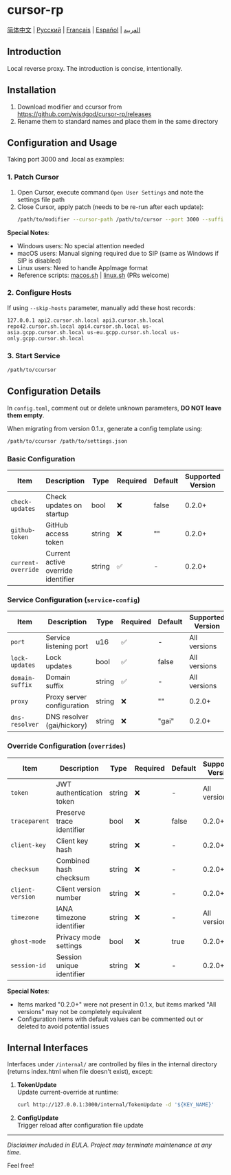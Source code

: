 # cursor-rp

[简体中文](README.md) | [Русский](README.ru.md) | [Français](README.fr.md) | [Español](README.es.md) | [العربية](README.ar.md)

## Introduction
Local reverse proxy. The introduction is concise, intentionally.

## Installation
1. Download modifier and ccursor from https://github.com/wisdgod/cursor-rp/releases
2. Rename them to standard names and place them in the same directory

## Configuration and Usage
Taking port 3000 and .local as examples:

### 1. Patch Cursor
1. Open Cursor, execute command `Open User Settings` and note the settings file path
2. Close Cursor, apply patch (needs to be re-run after each update):
   ```bash
   /path/to/modifier --cursor-path /path/to/cursor --port 3000 --suffix .local local
   ```

**Special Notes**:
- Windows users: No special attention needed
- macOS users: Manual signing required due to SIP (same as Windows if SIP is disabled)
- Linux users: Need to handle AppImage format
- Reference scripts: [macos.sh](macos.sh) | [linux.sh](linux.sh) (PRs welcome)

### 2. Configure Hosts
If using `--skip-hosts` parameter, manually add these host records:
```
127.0.0.1 api2.cursor.sh.local api3.cursor.sh.local repo42.cursor.sh.local api4.cursor.sh.local us-asia.gcpp.cursor.sh.local us-eu.gcpp.cursor.sh.local us-only.gcpp.cursor.sh.local
```

### 3. Start Service
```bash
/path/to/ccursor
```

## Configuration Details
In `config.toml`, comment out or delete unknown parameters, **DO NOT leave them empty**.

When migrating from version 0.1.x, generate a config template using:
```bash
/path/to/ccursor /path/to/settings.json
```

### Basic Configuration
| Item | Description | Type | Required | Default | Supported Version |
|------|-------------|------|----------|---------|------------------|
| `check-updates` | Check updates on startup | bool | ❌ | false | 0.2.0+ |
| `github-token` | GitHub access token | string | ❌ | "" | 0.2.0+ |
| `current-override` | Current active override identifier | string | ✅ | - | 0.2.0+ |

### Service Configuration (`service-config`)
| Item | Description | Type | Required | Default | Supported Version |
|------|-------------|------|----------|---------|------------------|
| `port` | Service listening port | u16 | ✅ | - | All versions |
| `lock-updates` | Lock updates | bool | ✅ | false | All versions |
| `domain-suffix` | Domain suffix | string | ✅ | - | All versions |
| `proxy` | Proxy server configuration | string | ❌ | "" | 0.2.0+ |
| `dns-resolver` | DNS resolver (gai/hickory) | string | ❌ | "gai" | 0.2.0+ |

### Override Configuration (`overrides`)
| Item | Description | Type | Required | Default | Supported Version |
|------|-------------|------|----------|---------|------------------|
| `token` | JWT authentication token | string | ❌ | - | All versions |
| `traceparent` | Preserve trace identifier | bool | ❌ | false | 0.2.0+ |
| `client-key` | Client key hash | string | ❌ | - | 0.2.0+ |
| `checksum` | Combined hash checksum | string | ❌ | - | 0.2.0+ |
| `client-version` | Client version number | string | ❌ | - | 0.2.0+ |
| `timezone` | IANA timezone identifier | string | ❌ | - | All versions |
| `ghost-mode` | Privacy mode settings | bool | ❌ | true | 0.2.0+ |
| `session-id` | Session unique identifier | string | ❌ | - | 0.2.0+ |

**Special Notes**:
- Items marked "0.2.0+" were not present in 0.1.x, but items marked "All versions" may not be completely equivalent
- Configuration items with default values can be commented out or deleted to avoid potential issues

## Internal Interfaces
Interfaces under `/internal/` are controlled by files in the internal directory (returns index.html when file doesn't exist), except:

1. **TokenUpdate**  
   Update current-override at runtime:
   ```bash
   curl http://127.0.0.1:3000/internal/TokenUpdate -d '${KEY_NAME}'
   ```

2. **ConfigUpdate**  
   Trigger reload after configuration file update

---

*Disclaimer included in EULA. Project may terminate maintenance at any time.*

Feel free!